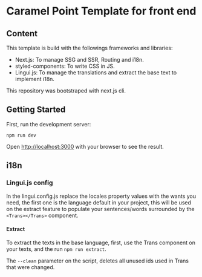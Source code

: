 # Caramel Point Template for front end

## Content

This template is build with the followings frameworks and libraries:

- Next.js: To manage SSG and SSR, Routing and i18n.
- styled-components: To write CSS in JS.
- Lingui.js: To manage the translations and extract the base text to implement i18n.

This repository was bootstraped with next.js cli.

## Getting Started

First, run the development server:

`npm run dev`

Open [http://localhost:3000](http://localhost:3000) with your browser to see the result.

## i18n

### Lingui.js config

In the lingui.config.js replace the locales property values with the wants you need, the first one is the language default in your project, this will be used on the extract feature to populate your sentences/words surrounded by the `<Trans></Trans>` component.

#### Extract

To extract the texts in the base language, first, use the Trans component on your texts, and the run
`npm run extract`.

The `--clean` parameter on the script, deletes all unused ids used in Trans that were changed.
